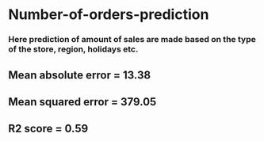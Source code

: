 # Number-of-orders-prediction

### Here prediction of amount of sales are made based on the type of the store, region, holidays etc.

## Mean absolute error = 13.38
## Mean squared error = 379.05
## R2 score = 0.59


